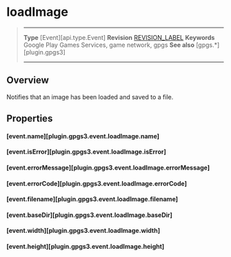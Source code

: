 # loadImage

> --------------------- ------------------------------------------------------------------------------------------
> __Type__              [Event][api.type.Event]
> __Revision__          [REVISION_LABEL](REVISION_URL)
> __Keywords__          Google Play Games Services, game network, gpgs
> __See also__          [gpgs.*][plugin.gpgs3]
> --------------------- ------------------------------------------------------------------------------------------

## Overview

Notifies that an image has been loaded and saved to a file.

## Properties

#### [event.name][plugin.gpgs3.event.loadImage.name]

#### [event.isError][plugin.gpgs3.event.loadImage.isError]

#### [event.errorMessage][plugin.gpgs3.event.loadImage.errorMessage]

#### [event.errorCode][plugin.gpgs3.event.loadImage.errorCode]

#### [event.filename][plugin.gpgs3.event.loadImage.filename]

#### [event.baseDir][plugin.gpgs3.event.loadImage.baseDir]

#### [event.width][plugin.gpgs3.event.loadImage.width]

#### [event.height][plugin.gpgs3.event.loadImage.height]